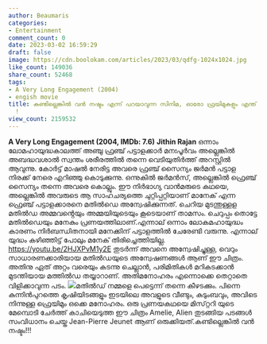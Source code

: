 ```yaml
---
author: Beaumaris
categories:
- Entertainment
comment_count: 0
date: 2023-03-02 16:59:29
draft: false
image: https://cdn.boolokam.com/articles/2023/03/qdfg-1024x1024.jpg
like_count: 149036
share_count: 52468
tags:
- A Very Long Engagement (2004)
- engish movie
title: കണ്ടില്ലെങ്കിൽ വൻ നഷ്ടം എന്ന് പറയാവുന്ന സിനിമ, ഓരോ ഫ്രയിമുകളും എന്ത് മനോഹരമാണ്
  !
view_count: 2159532
---
```


**A Very Long Engagement (2004, IMDb: 7.6)** **Jithin Rajan** ഒന്നാം ലോമഹായുദ്ധകാലത്ത് അഞ്ചു ഫ്രഞ്ച് പട്ടാളക്കാർ മനഃപൂർവം അല്ലെങ്കിൽ അബദ്ധവശാൽ സ്വന്തം ശരീരത്തിൽ തന്നെ വെടിയുതിർത്ത് അറസ്റ്റിൽ ആവുന്നു. കോർട്ട് മാഷൽ നേരിട്ട അവരെ ഫ്രഞ്ച് സൈന്യം ജർമൻ പട്ടാള നിരക്ക് നേരെ എറിഞ്ഞു കൊടുക്കുന്നു. ഒന്നുകിൽ ജർമൻസ്, അല്ലെങ്കിൽ ഫ്രെഞ്ച് സൈന്യം തന്നെ അവരെ കൊല്ലും. ഈ നിർഭാഗ്യ വാൻമരുടെ കഥയെ, അല്ലെങ്കിൽ അവരുടെ ആ സാഹചര്യത്തെ ചുറ്റിപ്പറ്റിയാണ് മാനേക് എന്ന ഫ്രെഞ്ച് പട്ടാളക്കാരനെ മതിൽഡെ അന്വേഷിക്കുന്നത്. ചെറിയ മുടന്തുള്ളള മതിൽഡ അമ്മവൻ്റെയും അമ്മയിയുടെയും കൂടെയാണ് താമസം. ചെറുപ്പം തൊട്ടേ മതിൽഡെയും മനേകും പ്രണയത്തിലാണ്.എന്നാല് ഒന്നാം ലോകമഹായുദ്ധം കാരണം നിർബന്ധിതനായി മനേക്കിന് പട്ടാളത്തിൽ ചേരേണ്ടി വരുന്നു. എന്നാല് യുദ്ധം കഴിഞ്ഞിട്ട് പോലും മനേക് തിരിച്ചെത്തിയില്ല. https://youtu.be/2HJXPvM1y2E തുടർന്ന് അവനെ അന്വേഷിച്ചുള്ള, വെറും സാധാരണക്കാരിയായ മതിൽഡയുടെ അന്വേഷണങ്ങൾ ആണ് ഈ ചിത്രം. അതിനു ഏത് അറ്റം വരെയും കടന്നു ചെല്ലാൻ, പരിമിതികൾ മറികടക്കാൻ മുടന്തിയായ മത്തിൽഡ തയ്യാറാണ്. അതിമനോഹരം എന്നൊക്കെ തെറ്റാതെ വിളിക്കാവുന്ന പടം. ![](https://cdn.boolokam.com/articles/2023/03/qdfg-1024x1024.jpg)മതിൽഡ് നമ്മളെ പെട്ടെന്ന് തന്നെ കീഴടക്കും. പിന്നെ കുന്നിൻപുറത്തെ കൃഷിയിടങ്ങളും ഇടയിലെ അവളുടെ വീണ്ടും, കുടുംബവും, അവിടെ നിന്നുള്ള ഫ്രെയിമും ഒക്കെ മനോഹരം. ഒരു പ്രണയകഥയെ മിസ്‌റ്ററി യുടെ മേമ്പൊടി ചേർത്ത് കാചിയെടുത്ത ഈ ചിത്രം Amelie, Alien തുടങ്ങിയ പടങ്ങൾ സംവിധാനം ചെയ്ത Jean-Pierre Jeunet ആണ് ഒരുക്കിയത്.കണ്ടില്ലെങ്കിൽ വൻ നഷ്ടം!!!